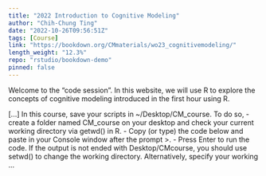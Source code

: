 ```yaml
---
title: "2022 Introduction to Cognitive Modeling"
author: "Chih-Chung Ting"
date: "2022-10-26T09:56:51Z"
tags: [Course]
link: "https://bookdown.org/CMmaterials/wo23_cognitivemodeling/"
length_weight: "12.3%"
repo: "rstudio/bookdown-demo"
pinned: false
---
```


<p>Welcome to the “code session”. In this website, we will use R to explore the concepts of
cognitive modeling introduced in the first hour using R.</p> [...] In this course, save your scripts in ~/Desktop/CM_course. To do so, - create a folder named CM_course on your desktop and check your current working directory via getwd() in R.
- Copy (or type) the code below and paste in your Console window after the prompt >.
- Press Enter to run the code. If the output is not ended with Desktop/CMcourse, you should use setwd() to change the working directory. Alternatively, specify your working ...
